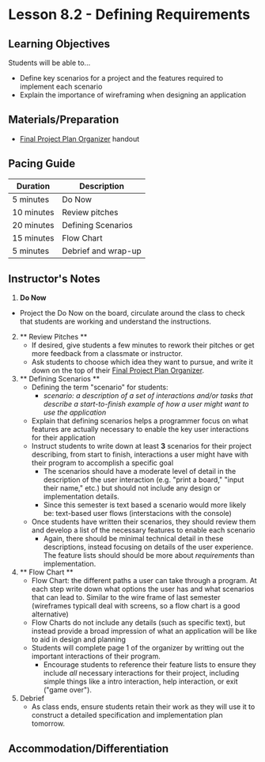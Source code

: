# Lesson 8.2 - Defining Requirements

## Learning Objectives
Students will be able to...
  * Define key scenarios for a project and the features required to implement each scenario
  * Explain the importance of wireframing when designing an application

## Materials/Preparation
* [Final Project Plan Organizer](final_project_plan_organizer.docx) handout

## Pacing Guide
| Duration  | Description                                   |
| --------- | --------------------------------------------- |
| 5 minutes | Do Now |
| 10 minutes | Review pitches |
| 20 minutes | Defining Scenarios |
| 15 minutes | Flow Chart |
| 5 minutes | Debrief and wrap-up|

## Instructor's Notes
1. **Do Now** 
  * Project the Do Now on the board, circulate around the class to check that students are working and understand the instructions. 
2. ** Review Pitches ** 
    * If desired, give students a few minutes to rework their pitches or get more feedback from a classmate or instructor.
    * Ask students to choose which idea they want to pursue, and write it down on the top of their [Final Project Plan Organizer](../final_project_plan_organizer.docx).
3. ** Defining Scenarios ** 
    * Defining the term "scenario" for students:
        * _scenario: a description of a set of interactions and/or tasks that describe a start-to-finish example of how a user might want to use the application_
    * Explain that defining scenarios helps a programmer focus on what features are actually necessary to enable the key user interactions for their application
    * Instruct students to write down at least **3** scenarios for their project describing, from start to finish, interactions a user might have with their program to accomplish a specific goal
        * The scenarios should have a moderate level of detail in the description of the user interaction (e.g. "print a board," "input their name," etc.) but should not include any design or implementation details.
        * Since this semester is text based a scenario would more likely be: text-based user flows (interstacions with the console)
    * Once students have written their scenarios, they should review them and develop a list of the necessary features to enable each scenario
        * Again, there should be minimal technical detail in these descriptions, instead focusing on details of the user experience.  The feature lists should should be more about _requirements_ than implementation.
3. ** Flow Chart ** 
    * Flow Chart: the different paths a user can take through a program. At each step write down what options the user has and what scenarios that can lead to. Similar to the wire frame of last semester (wireframes typicall deal with screens, so a flow chart is a good alternative)
    * Flow Charts do not include any details (such as specific text), but instead provide a broad impression of what an application will be like to aid in design and planning
    * Students will complete page 1 of the organizer by writting out the important interactions of their program. 
        * Encourage students to reference their feature lists to ensure they include _all_ necessary interactions for their project, including simple things like a intro interaction, help interaction, or exit ("game over").
4. Debrief
    * As class ends, ensure students retain their work as they will use it to construct a detailed specification and implementation plan tomorrow.

## Accommodation/Differentiation
          